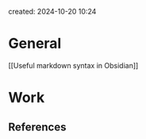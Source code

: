 

created: 2024-10-20 10:24

# General

[[Useful  markdown syntax in Obsidian]]

# Work




## References
